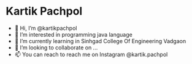 # Kartik Pachpol
- 👋 Hi, I’m @kartikpachpol
- 👀 I’m interested in programming java language 
- 🌱 I’m currently learning in Sinhgad College Of Engineering Vadgaon
- 💞️ I’m looking to collaborate on ... 
- 📫 You can reach to reach me on Instagram @kartik.pachpol



<!---
kartikpachpol/kartikpachpol is a ✨ special ✨ repository because its `README.md` (this file) appears on your GitHub profile.
You can click the Preview link to take a look at your changes.
--->

